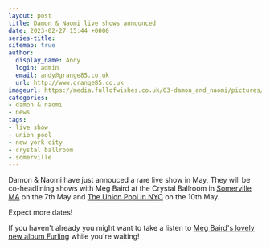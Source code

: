 ```yaml
---
layout: post
title: Damon & Naomi live shows announced
date: 2023-02-27 15:44 +0000
series-title:
sitemap: true
author:
  display_name: Andy
  login: admin
  email: andy@grange85.co.uk
  url: http://www.grange85.co.uk
imageurl: https://media.fullofwishes.co.uk/03-damon_and_naomi/pictures/2023-05-10-meg-baird-damon-naomi.jpg
categories:
- damon & naomi
- news
tags:
- live show
- union pool
- new york city
- crystal ballroom
- somerville
---
```

Damon & Naomi have just annouced a rare live show in May, They will be co-headlining shows with Meg Baird at the Crystal Ballroom in [Somerville MA](https://www.fullofwishes.co.uk/database/damon-and-naomi/shows/2023/damon-and-naomi-2023-05-07-somerville-ma-usa/) on the 7th May and [The Union Pool in NYC](https://www.fullofwishes.co.uk/database/damon-and-naomi/shows/2023/damon-and-naomi-2023-05-10-new-york-ny-usa/) on the 10th May. 

Expect more dates!

If you haven't already you might want to take a listen to [Meg Baird's lovely new album Furling](https://megbaird.bandcamp.com/album/furling) while you're waiting!

